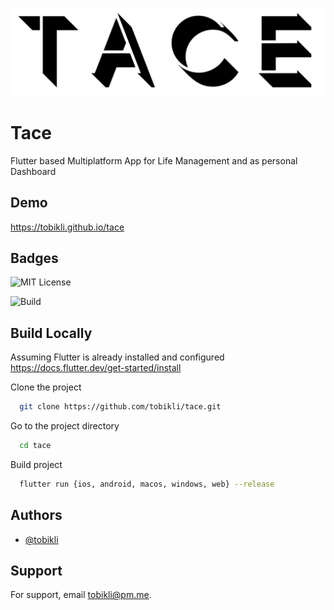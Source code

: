 ![Logo](https://github.com/tobikli/tace/blob/master/assets/banner.png)

# Tace

Flutter based Multiplatform App for Life Management and as personal Dashboard

## Demo

https://tobikli.github.io/tace

## Badges

![MIT License](https://img.shields.io/badge/License-MIT-green.svg)

![Build](https://img.shields.io/appveyor/build/tobikli/tace)

## Build Locally

Assuming Flutter is already installed and configured
https://docs.flutter.dev/get-started/install

Clone the project

```bash
  git clone https://github.com/tobikli/tace.git
```

Go to the project directory

```bash
  cd tace
```

Build project

```bash
  flutter run {ios, android, macos, windows, web} --release
```

## Authors

- [@tobikli](https://github.com/tobikli)

## Support

For support, email tobikli@pm.me.
